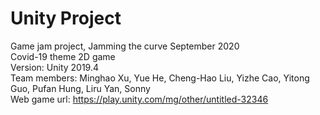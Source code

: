 # Unity Project
Game jam project, Jamming the curve September 2020 </br>
Covid-19 theme 2D game </br>
Version: Unity 2019.4 </br>
Team members: Minghao Xu, Yue He, Cheng-Hao Liu, Yizhe Cao, Yitong Guo, Pufan Hung, Liru Yan, Sonny </br>
Web game url: https://play.unity.com/mg/other/untitled-32346
